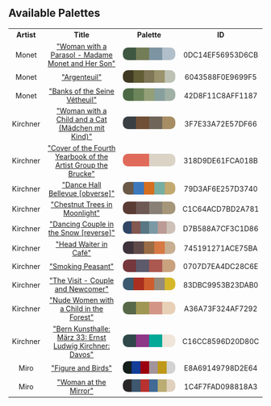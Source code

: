 
<!DOCTYPE html>
<html><body>
<h2>Available Palettes</h2>
<table style="width:100%">
    <tr><th style="text-align: center; vertical-align: middle;">Artist</th><th style="text-align: center; vertical-align: middle;">Title</th><th style="text-align: center; vertical-align: middle;">Palette</th><th style="text-align: center; vertical-align: middle;">ID</th></tr>
	<tr><td style="text-align: center; vertical-align: middle;">Monet</td> <td style="text-align: center; vertical-align: middle;"><a href=https://www.nga.gov/collection/art-object-page.61379.html>"Woman with a Parasol - Madame Monet and Her Son"</a></td> <td style="text-align: center; vertical-align: middle;"><img style="border-radius: 10px;" src="../media/0DC14EF56953D6CB.jpg" height="25"></td> <td style="text-align: center; vertical-align: middle;">0DC14EF56953D6CB</td></tr>
	<tr><td style="text-align: center; vertical-align: middle;">Monet</td> <td style="text-align: center; vertical-align: middle;"><a href=https://www.nga.gov/collection/art-object-page.52186.html>"Argenteuil"</a></td> <td style="text-align: center; vertical-align: middle;"><img style="border-radius: 10px;" src="../media/6043588F0E9699F5.jpg" height="25"></td> <td style="text-align: center; vertical-align: middle;">6043588F0E9699F5</td></tr>
	<tr><td style="text-align: center; vertical-align: middle;">Monet</td> <td style="text-align: center; vertical-align: middle;"><a href=https://www.nga.gov/collection/art-object-page.46652.html>"Banks of the Seine Vétheuil"</a></td> <td style="text-align: center; vertical-align: middle;"><img style="border-radius: 10px;" src="../media/42D8F11C8AFF1187.jpg" height="25"></td> <td style="text-align: center; vertical-align: middle;">42D8F11C8AFF1187</td></tr>
	<tr><td style="text-align: center; vertical-align: middle;">Kirchner</td> <td style="text-align: center; vertical-align: middle;"><a href=https://www.nga.gov/collection/art-object-page.154346.html>"Woman with a Child and a Cat (Mädchen mit Kind)"</a></td> <td style="text-align: center; vertical-align: middle;"><img style="border-radius: 10px;" src="../media/3F7E33A72E57DF66.jpg" height="25"></td> <td style="text-align: center; vertical-align: middle;">3F7E33A72E57DF66</td></tr>
	<tr><td style="text-align: center; vertical-align: middle;">Kirchner</td> <td style="text-align: center; vertical-align: middle;"><a href= https://www.nga.gov/content/ngaweb/collection/art-object-page.8104.html>"Cover of the Fourth Yearbook of the Artist Group the Brucke"</a></td> <td style="text-align: center; vertical-align: middle;"><img style="border-radius: 10px;" src="../media/318D9DE61FCA018B.jpg" height="25"></td> <td style="text-align: center; vertical-align: middle;">318D9DE61FCA018B</td></tr>
	<tr><td style="text-align: center; vertical-align: middle;">Kirchner</td> <td style="text-align: center; vertical-align: middle;"><a href= https://www.nga.gov/content/ngaweb/collection/art-object-page.71238.html>"Dance Hall Bellevue [obverse]"</a></td> <td style="text-align: center; vertical-align: middle;"><img style="border-radius: 10px;" src="../media/79D3AF6E257D3740.jpg" height="25"></td> <td style="text-align: center; vertical-align: middle;">79D3AF6E257D3740</td></tr>
	<tr><td style="text-align: center; vertical-align: middle;">Kirchner</td> <td style="text-align: center; vertical-align: middle;"><a href=https://www.nga.gov/content/ngaweb/collection/art-object-page.152784.html>"Chestnut Trees in Moonlight"</a></td> <td style="text-align: center; vertical-align: middle;"><img style="border-radius: 10px;" src="../media/C1C64ACD7BD2A781.jpg" height="25"></td> <td style="text-align: center; vertical-align: middle;">C1C64ACD7BD2A781</td></tr>
	<tr><td style="text-align: center; vertical-align: middle;">Kirchner</td> <td style="text-align: center; vertical-align: middle;"><a href=https://www.nga.gov/content/ngaweb/collection/art-object-page.163768.html>"Dancing Couple in the Snow [reverse]"</a></td> <td style="text-align: center; vertical-align: middle;"><img style="border-radius: 10px;" src="../media/D7B588A7CF3C1D86.jpg" height="25"></td> <td style="text-align: center; vertical-align: middle;">D7B588A7CF3C1D86</td></tr>
	<tr><td style="text-align: center; vertical-align: middle;">Kirchner</td> <td style="text-align: center; vertical-align: middle;"><a href=https://www.nga.gov/content/ngaweb/collection/art-object-page.152783.html>"Head Waiter in Café"</a></td> <td style="text-align: center; vertical-align: middle;"><img style="border-radius: 10px;" src="../media/745191271ACE75BA.jpg" height="25"></td> <td style="text-align: center; vertical-align: middle;">745191271ACE75BA</td></tr>
	<tr><td style="text-align: center; vertical-align: middle;">Kirchner</td> <td style="text-align: center; vertical-align: middle;"><a href=https://www.nga.gov/content/ngaweb/collection/art-object-page.154350.html>"Smoking Peasant"</a></td> <td style="text-align: center; vertical-align: middle;"><img style="border-radius: 10px;" src="../media/0707D7EA4DC28C6E.jpg" height="25"></td> <td style="text-align: center; vertical-align: middle;">0707D7EA4DC28C6E</td></tr>
	<tr><td style="text-align: center; vertical-align: middle;">Kirchner</td> <td style="text-align: center; vertical-align: middle;"><a href=https://www.nga.gov/content/ngaweb/collection/art-object-page.71239.html>"The Visit - Couple and Newcomer"</a></td> <td style="text-align: center; vertical-align: middle;"><img style="border-radius: 10px;" src="../media/83DBC9953B23DAB0.jpg" height="25"></td> <td style="text-align: center; vertical-align: middle;">83DBC9953B23DAB0</td></tr>
	<tr><td style="text-align: center; vertical-align: middle;">Kirchner</td> <td style="text-align: center; vertical-align: middle;"><a href=https://www.nga.gov/collection/art-object-page.154352.html>"Nude Women with a Child in the Forest"</a></td> <td style="text-align: center; vertical-align: middle;"><img style="border-radius: 10px;" src="../media/A36A73F324AF7292.jpg" height="25"></td> <td style="text-align: center; vertical-align: middle;">A36A73F324AF7292</td></tr>
	<tr><td style="text-align: center; vertical-align: middle;">Kirchner</td> <td style="text-align: center; vertical-align: middle;"><a href=https://www.nga.gov/collection/art-object-page.152789.html>"Bern Kunsthalle: März 33: Ernst Ludwig Kirchner: Davos"</a></td> <td style="text-align: center; vertical-align: middle;"><img style="border-radius: 10px;" src="../media/C16CC8596D20D80C.jpg" height="25"></td> <td style="text-align: center; vertical-align: middle;">C16CC8596D20D80C</td></tr>
	<tr><td style="text-align: center; vertical-align: middle;">Miro</td> <td style="text-align: center; vertical-align: middle;"><a href=https://www.nga.gov/collection/art-object-page.53059.html>"Figure and Birds"</a></td> <td style="text-align: center; vertical-align: middle;"><img style="border-radius: 10px;" src="../media/E8A69149798D2E64.jpg" height="25"></td> <td style="text-align: center; vertical-align: middle;">E8A69149798D2E64</td></tr>
	<tr><td style="text-align: center; vertical-align: middle;">Miro</td> <td style="text-align: center; vertical-align: middle;"><a href=https://www.nga.gov/collection/art-object-page.136243.html>"Woman at the Mirror"</a></td> <td style="text-align: center; vertical-align: middle;"><img style="border-radius: 10px;" src="../media/1C4F7FAD098818A3.jpg" height="25"></td> <td style="text-align: center; vertical-align: middle;">1C4F7FAD098818A3</td></tr>
</table>
</body></html>
